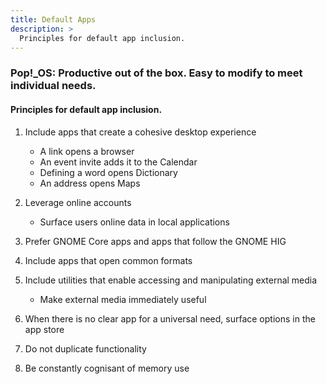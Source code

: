 ```yaml
---
title: Default Apps
description: >
  Principles for default app inclusion.
---
```

### Pop!\_OS: Productive out of the box. Easy to modify to meet individual needs.

#### Principles for default app inclusion.

1. Include apps that create a cohesive desktop experience

   * A link opens a browser
   * An event invite adds it to the Calendar
   * Defining a word opens Dictionary
   * An address opens Maps
   
2. Leverage online accounts

   * Surface users online data in local applications
   
3. Prefer GNOME Core apps and apps that follow the GNOME HIG

4. Include apps that open common formats

5. Include utilities that enable accessing and manipulating external media

   * Make external media immediately useful
   
6. When there is no clear app for a universal need, surface options in the app store
   
7. Do not duplicate functionality

8. Be constantly cognisant of memory use
